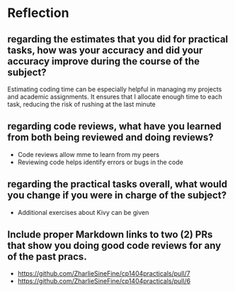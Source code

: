 # Reflection

## regarding the estimates that you did for practical tasks, how was your accuracy and did your accuracy improve during the course of the subject?
Estimating coding time can be especially helpful in managing my projects and academic assignments. 
It ensures that I allocate enough time to each task, reducing the risk of rushing at the last minute

## regarding code reviews, what have you learned from both being reviewed and doing reviews?
 - Code reviews allow mme to learn from my peers
 - Reviewing code helps identify errors or bugs in the code

## regarding the practical tasks overall, what would you change if you were in charge of the subject?
 - Additional exercises about Kivy can be given

## Include proper Markdown links to two (2) PRs that show you doing good code reviews for any of the past pracs.

- https://github.com/ZharlieSineFine/cp1404practicals/pull/7
- https://github.com/ZharlieSineFine/cp1404practicals/pull/6